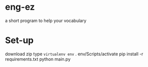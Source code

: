# eng-ez
a short program to help your vocabulary
# Set-up
 download zip
 type `virtualenv env`
 . env/Scripts/activate
 pip install -r requirements.txt
 python main.py
